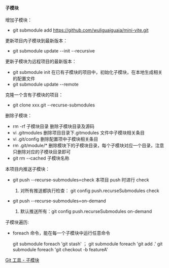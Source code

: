 #### 子模块

增加子模块：

- git submodule add https://github.com/wuliguaiguaia/mini-vite.git

更新项目内子模块到最新版本：

- git submodule update --init --recursive

更新子模块为远程项目的最新版本：

- git submodule init 在已有子模块的项目中，初始化子模块，在本地生成相关的配置文件
- git submodule update --remote

克隆一个含有子模块的项目：

- git clone xxx.git --recurse-submodules

删除子模块：

- rm -rf 子模块目录 删除子模块目录及源码
- vi .gitmodules 删除项目目录下.gitmodules 文件中子模块相关条目
- vi .git/config 删除配置项中子模块相关条目
- rm .git/module/\* 删除模块下的子模块目录，每个子模块对应一个目录，注意只删除对应的子模块目录即可
- git rm --cached 子模块名称

本项目内推送子模块：

- git push --recurse-submodules=check 本项目 push 时进行 check

  1. 对所有推送都执行检查： git config push.recurseSubmodules check

- git push --recurse-submodules=on-demand
  1. 默认推送所有：git config push.recurseSubmodules on-demand

子模块遍历:

- foreach 命令，能在每一个子模块中运行任意命令

  git submodule foreach 'git stash' ；
  git submodule foreach 'git add .'
  git submodule foreach 'git checkout -b featureA'

[Git 工具 - 子模块](https://git-scm.com/book/zh/v2/Git-%E5%B7%A5%E5%85%B7-%E5%AD%90%E6%A8%A1%E5%9D%97)
